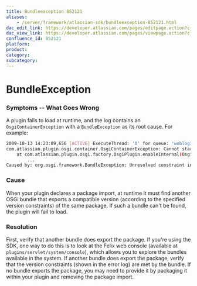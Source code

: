 ```yaml
---
title: Bundleexception 852121
aliases:
    - /server/framework/atlassian-sdk/bundleexception-852121.html
dac_edit_link: https://developer.atlassian.com/pages/editpage.action?cjm=wozere&pageId=852121
dac_view_link: https://developer.atlassian.com/pages/viewpage.action?cjm=wozere&pageId=852121
confluence_id: 852121
platform:
product:
category:
subcategory:
---
```

# BundleException

### Symptoms -- What Goes Wrong

A plugin fails to load at runtime, and the log contains an `OsgiContainerException` with a `BundleException` as its root cause. For example:

``` bash
2009-10-13 14:23:09,656 [ACTIVE] ExecuteThread: '0' for queue: 'weblogic.kernel.Default (self-tuning)' WARN     [plugin.osgi.factory.OsgiPlugin] Unable to enable plugin 'com.atlassian.gadgets.renderer'
com.atlassian.plugin.osgi.container.OsgiContainerException: Cannot start plugin: com.atlassian.gadgets.renderer
    at com.atlassian.plugin.osgi.factory.OsgiPlugin.enableInternal(OsgiPlugin.java:385)
        ...
Caused by: org.osgi.framework.BundleException: Unresolved constraint in bundle 28: package; (&(package=org.apache.xml.serialize)(version>=2.9.1)(!(version>=3.0.0)))
```

### Cause

When your plugin declares a package import, at runtime it must find another OSGi bundle that exports a compatible version (according to the specified version constraints) of the same package. If such a bundle can't be found, the plugin will fail to load.

### Resolution

First, verify that another bundle does export the package. If you're using the SDK, one way to do this is to look at the Felix web console (available at `plugins/servlet/system/console`), which allows you to explore the bundles available in the system. If another bundle does export the package, verify that the version constraints (shown in the error log) are met by the bundle. If no bundle exports the package, you may need to provide it by packaging it within your plugin and removing the package import.

























